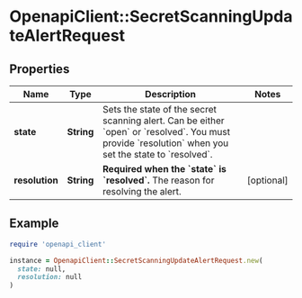 # OpenapiClient::SecretScanningUpdateAlertRequest

## Properties

| Name | Type | Description | Notes |
| ---- | ---- | ----------- | ----- |
| **state** | **String** | Sets the state of the secret scanning alert. Can be either &#x60;open&#x60; or &#x60;resolved&#x60;. You must provide &#x60;resolution&#x60; when you set the state to &#x60;resolved&#x60;. |  |
| **resolution** | **String** | **Required when the &#x60;state&#x60; is &#x60;resolved&#x60;.** The reason for resolving the alert. | [optional] |

## Example

```ruby
require 'openapi_client'

instance = OpenapiClient::SecretScanningUpdateAlertRequest.new(
  state: null,
  resolution: null
)
```

